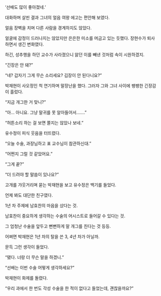 ‘선배도 많이 좋아졌네.’

대화하며 살핀 결과 그녀의 얼음 여왕 에고는 편안해 보였다.

얼음 장벽을 치며 다른 사람을 경계하지도 않았다.

얼굴에 감정이 드러나지는 않았지만 은은한 미소를 머금고 있는 듯했다. 장현수가 퇴사하면서 생긴 변화였다.

하긴, 성추행을 하던 교수가 사라졌으니 앓던 이를 빼낸 것처럼 속이 시원하겠지.

“긴장은 안 돼?”

“네? 갑자기 그게 무슨 소리세요? 김장이 안 된다니요?”

박재현이 사오정인 척 연기하며 말장난을 했다. 그러자 그와 그녀 사이에 팽팽한 긴장감이 흘렀다.

“지금 개그한 거 맞니?”

“아… 아니요. 그냥 말귀를 못 알아들어서…….”

“허튼소리 하는 걸 보면 쫄지는 않았나 보네.”

유수정이 피식 웃음을 터뜨렸다.

“오늘 수술, 과장님하고 표 교수님이 참관하신대.”

“어쩐지 그럴 것 같았어요.”

“그게 끝?”

“더 드려야 할 말씀이 있나요?”

고개를 갸웃거리며 묻는 박재현을 보고 유수정은 백기를 들었다.

언제 봐도 대단한 친구였다.

1년 차 주제에 남효찬의 마음을 샀다는 것.

남효찬이 중요하게 생각하는 수술의 어시스트로 들어갈 수 있다는 것.

그 엄청난 수술을 앞두고 뻔뻔하게 말 개그를 친다는 것 등등.

어쩌면 박재현은 1년 차의 탈을 쓴 3, 4년 차가 아닐까.

문득 그런 생각이 들었다.

“됐다. 너랑 더 무슨 말을 하겠니.”

“선배는 이번 수술 어떻게 생각하세요?”

박재현이 화제를 돌렸다.

“우리 과에서 한 번도 각성 수술을 한 적이 없다고 들었는데, 괜찮을까요?”
